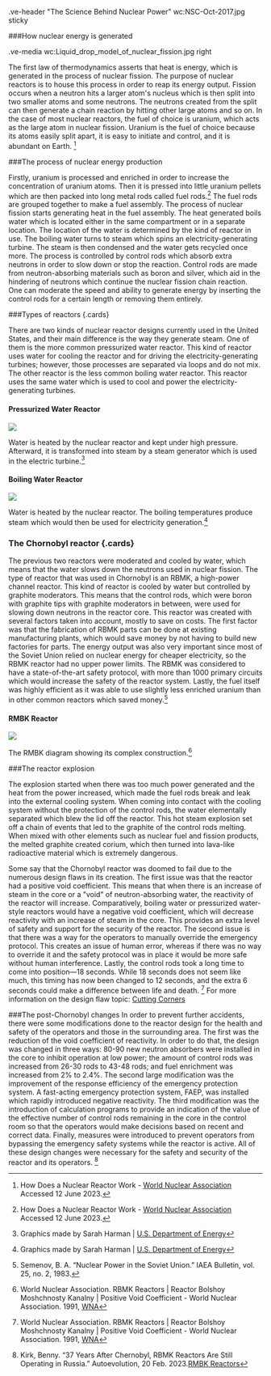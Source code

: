 .ve-header  "The Science Behind Nuclear Power" wc:NSC-Oct-2017.jpg sticky




###How nuclear energy is generated

.ve-media wc:Liquid_drop_model_of_nuclear_fission.jpg right 

The first law of thermodynamics asserts that heat is energy, which is generated in the process of nuclear fission. The purpose of nuclear reactors is to house this process in order to reap its energy output. Fission occurs when a neutron hits a larger atom's nucleus which is then split into two smaller atoms and some neutrons. The neutrons created from the split can then generate a chain reaction by hitting other large atoms and so on. In the case of most nuclear reactors, the fuel of choice is uranium, which acts as the large atom in nuclear fission. Uranium is the fuel of choice because its atoms easily split apart, it is easy to initiate and control, and it is abundant on Earth. [^1]



###The process of nuclear energy production


Firstly, uranium is processed and enriched in order to increase the concentration of uranium atoms. Then it is pressed into little uranium pellets which are then packed into long metal rods called fuel rods.[^1] The fuel rods are grouped together to make a fuel assembly. The process of nuclear fission starts generating heat in the fuel assembly. The heat generated boils water which is located either in the same compartment or in a separate location. The location of the water is determined by the kind of reactor in use. The boiling water turns to steam which spins an electricity-generating turbine. The steam is then condensed and the water gets recycled once more. The process is controlled by control rods which absorb extra neutrons in order to slow down or stop the reaction. Control rods are made from neutron-absorbing materials such as boron and silver, which aid in the hindering of neutrons which continue the nuclear fission chain reaction. One can moderate the speed and ability to generate energy by inserting the control rods for a certain length or removing them entirely. 

###Types of reactors {.cards}

There are two kinds of nuclear reactor designs currently used in the United States, and their main difference is the way they generate steam. One of them is the more common pressurized water reactor. This kind of reactor uses water for cooling the reactor and for driving the electricity-generating turbines; however, those processes are separated via loops and do not mix. The other reactor is the less common boiling water reactor. This reactor uses the same water which is used to cool and power the electricity-generating turbines. 




#### Pressurized Water Reactor

![](https://www.energy.gov/sites/default/files/styles/full_article_width/public/2019/02/f59/Pressurized_Water_Reactor%201200%20x%20900-01_0.png?itok=0i6xJIWK)

Water is heated by the nuclear reactor and kept under high pressure. Afterward, it is transformed into steam by a steam generator which is used in the electric turbine.[^2]

#### Boiling Water Reactor

![](https://www.energy.gov/sites/default/files/styles/full_article_width/public/2019/02/f59/Boiling_Water_Reactor%201200%20x%20900-01_1.png?itok=3YaGV6RX)

Water is heated by the nuclear reactor. The boiling temperatures produce steam which would then be used for electricity generation.[^2]



### The Chornobyl reactor {.cards}

The previous two reactors were moderated and cooled by water, which means that the water slows down the neutrons used in nuclear fission. The type of reactor that was used in Chornobyl is an RBMK, a high-power channel reactor. This kind of reactor is cooled by water but controlled by graphite moderators. This means that the control rods, which were boron with graphite tips with graphite moderators in between, were used for slowing down neutrons in the reactor core. This reactor was created with several factors taken into account, mostly to save on costs. The first factor was that the fabrication of RBMK parts can be done at existing manufacturing plants, which would save money by not having to build new factories for parts. The energy output was also very important since most of the Soviet Union relied on nuclear energy for cheaper electricity, so the RBMK reactor had no upper power limits. The RBMK was considered to have a state-of-the-art safety protocol, with more than 1000 primary circuits which would increase the safety of the reactor system. Lastly, the fuel itself was highly efficient as it was able to use slightly less enriched uranium than in other common reactors which saved money.[^3]


#### RMBK Reactor

![](https://www.world-nuclear.org/getmedia/5443eaa9-c453-495a-ac5d-2b4d9f3a28ea/light-water-graphite-mod-reactor-lwgr.png.aspx)

The RMBK diagram showing its complex construction.[^5]


###The reactor explosion

The explosion started when there was too much power generated and the heat from the power increased, which made the fuel rods break and leak into the external cooling system. When coming into contact with the cooling system without the protection of the control rods, the water elementally separated which blew the lid off the reactor. This hot steam explosion set off a chain of events that led to the graphite of the control rods melting. When mixed with other elements such as nuclear fuel and fission products, the melted graphite created corium, which then turned into lava-like radioactive material which is extremely dangerous. 


Some say that the Chornobyl reactor was doomed to fail due to the numerous design flaws in its creation. The first issue was that the reactor had a positive void coefficient. This means that when there is an increase of steam in the core or a "void" of neutron-absorbing water, the reactivity of the reactor will increase. Comparatively, boiling water or pressurized water-style reactors would have a negative void coefficient, which will decrease reactivity with an increase of steam in the core. This provides an extra level of safety and support for the security of the reactor. The second issue is that there was a way for the operators to manually override the emergency protocol. This creates an issue of human error, whereas if there was no way to override it and the safety protocol was in place it would be more safe without human interference. Lastly, the control rods took a long time to come into position—18 seconds. While 18 seconds does not seem like much, this timing has now been changed to 12 seconds, and the extra 6 seconds could make a difference between life and death. [^5]
For more information on the design flaw topic: [Cutting Corners](https://digitalscholarship.brynmawr.edu/reactor-room/projects/cutting-corners/)


###The post-Chornobyl changes
In order to prevent further accidents, there were some modifications done to the reactor design for the health and safety of the operators and those in the surrounding area. The first was the reduction of the void coefficient of reactivity. In order to do that, the design was changed in three ways: 80-90 new neutron absorbers were installed in the core to inhibit operation at low power; the amount of control rods was increased from 26-30 rods to 43-48 rods; and fuel enrichment was increased from 2% to 2.4%. The second large modification was the improvement of the response efficiency of the emergency protection system. A fast-acting emergency protection system, FAEP, was installed which rapidly introduced negative reactivity. The third modification was the introduction of calculation programs to provide an indication of the value of the effective number of control rods remaining in the core in the control room so that the operators would make decisions based on recent and correct data. Finally, measures were introduced to prevent operators from bypassing the emergency safety systems while the reactor is active. All of these design changes were necessary for the safety and security of the reactor and its operators. [^4]


[^1]: How Does a Nuclear Reactor Work - [World Nuclear Association](https://world-nuclear.org/nuclear-essentials/how-does-a-nuclear-reactor-work.aspx.) Accessed 12 June 2023.
[^2]: Graphics made by Sarah Harman | [U.S. Department of Energy](https://www.energy.gov/ne/office-nuclear-energy)
[^3]: Semenov, B. A. “Nuclear Power in the Soviet Union.” IAEA Bulletin, vol. 25, no. 2, 1983.
[^4]: Kirk, Benny. “37 Years After Chernobyl, RBMK Reactors Are Still Operating in Russia.” Autoevolution, 20 Feb. 2023.[RMBK Reactors](https://www.autoevolution.com/news/37-years-after-chernobyl-rbmk-nuclear-reactors-are-still-operating-in-russia-210581.html.)
[^5]: World Nuclear Association. RBMK Reactors | Reactor Bolshoy Moshchnosty Kanalny | Positive Void Coefficient - World Nuclear Association. 1991, [WNA](https://www.world-nuclear.org/information-library/nuclear-fuel-cycle/nuclear-power-reactors/appendices/rbmk-reactors.aspx.)